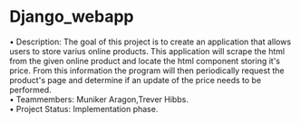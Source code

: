 # Django_webapp <br />
  • Description: The goal of this project is to create an application that allows users to store varius online products.
    This application will scrape the html from the given online product and locate the html component storing it's price. From this           information the program will then periodically request the product's page and determine if an update of the price needs to be             performed.<br />
  • Teammembers: Muniker Aragon,Trever Hibbs.<br />
  • Project Status: Implementation phase.<br /> 

